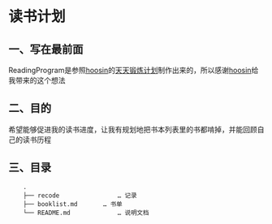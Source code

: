 # 读书计划

## 一、写在最前面
ReadingProgram是参照[hoosin](https://github.com/hoosin)的[天天锻炼计划](https://github.com/hoosin/EveryDaySport)制作出来的，所以感谢[hoosin](https://github.com/hoosin)给我带来的这个想法

## 二、目的
希望能够促进我的读书进度，让我有规划地把书本列表里的书都啃掉，并能回顾自己的读书历程

## 三、目录
		.
		├── recode                … 记录
		├── booklist.md		  … 书单
		└── README.md             … 说明文档

